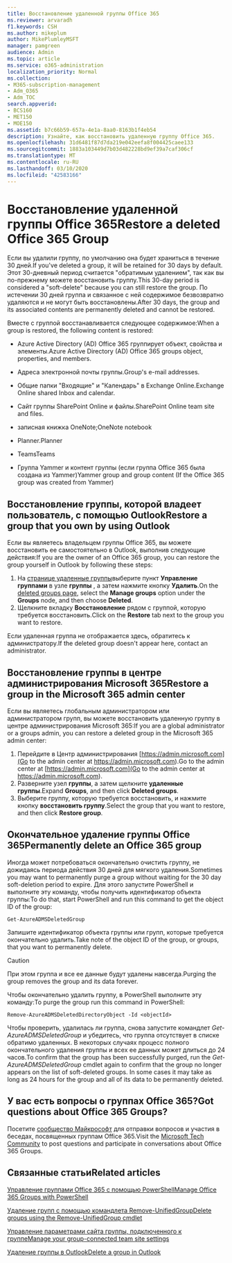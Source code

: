 ```yaml
---
title: Восстановление удаленной группы Office 365
ms.reviewer: arvaradh
f1.keywords: CSH
ms.author: mikeplum
author: MikePlumleyMSFT
manager: pamgreen
audience: Admin
ms.topic: article
ms.service: o365-administration
localization_priority: Normal
ms.collection:
- M365-subscription-management
- Adm_O365
- Adm_TOC
search.appverid:
- BCS160
- MET150
- MOE150
ms.assetid: b7c66b59-657a-4e1a-8aa0-8163b1f4eb54
description: Узнайте, как восстановить удаленную группу Office 365.
ms.openlocfilehash: 31d6481f87d7da219e042eefa8f004425caee133
ms.sourcegitcommit: 1883a103449d7b03d482228bd9ef39a7caf306cf
ms.translationtype: MT
ms.contentlocale: ru-RU
ms.lasthandoff: 03/10/2020
ms.locfileid: "42583166"
---
```

# <a name="restore-a-deleted-office-365-group"></a><span data-ttu-id="f670d-103">Восстановление удаленной группы Office 365</span><span class="sxs-lookup"><span data-stu-id="f670d-103">Restore a deleted Office 365 Group</span></span>

<span data-ttu-id="f670d-104">Если вы удалили группу, по умолчанию она будет храниться в течение 30 дней.</span><span class="sxs-lookup"><span data-stu-id="f670d-104">If you've deleted a group, it will be retained for 30 days by default.</span></span> <span data-ttu-id="f670d-105">Этот 30-дневный период считается "обратимым удалением", так как вы по-прежнему можете восстановить группу.</span><span class="sxs-lookup"><span data-stu-id="f670d-105">This 30-day period is considered a "soft-delete" because you can still restore the group.</span></span> <span data-ttu-id="f670d-106">По истечении 30 дней группа и связанное с ней содержимое безвозвратно удаляются и не могут быть восстановлены.</span><span class="sxs-lookup"><span data-stu-id="f670d-106">After 30 days, the group and its associated contents are permanently deleted and cannot be restored.</span></span>

<span data-ttu-id="f670d-107">Вместе с группой восстанавливается следующее содержимое:</span><span class="sxs-lookup"><span data-stu-id="f670d-107">When a group is restored, the following content is restored:</span></span>
  
- <span data-ttu-id="f670d-108">Azure Active Directory (AD) Office 365 группирует объект, свойства и элементы.</span><span class="sxs-lookup"><span data-stu-id="f670d-108">Azure Active Directory (AD) Office 365 groups object, properties, and members.</span></span>
    
- <span data-ttu-id="f670d-109">Адреса электронной почты группы.</span><span class="sxs-lookup"><span data-stu-id="f670d-109">Group's e-mail addresses.</span></span>
    
- <span data-ttu-id="f670d-110">Общие папки "Входящие" и "Календарь" в Exchange Online.</span><span class="sxs-lookup"><span data-stu-id="f670d-110">Exchange Online shared Inbox and calendar.</span></span>
    
- <span data-ttu-id="f670d-111">Сайт группы SharePoint Online и файлы.</span><span class="sxs-lookup"><span data-stu-id="f670d-111">SharePoint Online team site and files.</span></span>
    
- <span data-ttu-id="f670d-112">записная книжка OneNote;</span><span class="sxs-lookup"><span data-stu-id="f670d-112">OneNote notebook</span></span>
    
- <span data-ttu-id="f670d-113">Planner.</span><span class="sxs-lookup"><span data-stu-id="f670d-113">Planner</span></span>
    
- <span data-ttu-id="f670d-114">Teams</span><span class="sxs-lookup"><span data-stu-id="f670d-114">Teams</span></span>

- <span data-ttu-id="f670d-115">Группа Yammer и контент группы (если группа Office 365 была создана из Yammer)</span><span class="sxs-lookup"><span data-stu-id="f670d-115">Yammer group and group content (If the Office 365 group was created from Yammer)</span></span>

## <a name="restore-a-group-that-you-own-by-using-outlook"></a><span data-ttu-id="f670d-116">Восстановление группы, которой владеет пользователь, с помощью Outlook</span><span class="sxs-lookup"><span data-stu-id="f670d-116">Restore a group that you own by using Outlook</span></span>

<span data-ttu-id="f670d-117">Если вы являетесь владельцем группы Office 365, вы можете восстановить ее самостоятельно в Outlook, выполнив следующие действия:</span><span class="sxs-lookup"><span data-stu-id="f670d-117">If you are the owner of an Office 365 group, you can restore the group yourself in Outlook by following these steps:</span></span>

1. <span data-ttu-id="f670d-118">На [странице удаленные группы](https://outlook.office.com/people/group/deleted)выберите пункт **Управление группами** в узле **группы** , а затем нажмите кнопку **Удалить**.</span><span class="sxs-lookup"><span data-stu-id="f670d-118">On the [deleted groups page](https://outlook.office.com/people/group/deleted), select the **Manage groups** option under the **Groups** node, and then choose **Deleted**.</span></span>
2. <span data-ttu-id="f670d-119">Щелкните вкладку **Восстановление** рядом с группой, которую требуется восстановить.</span><span class="sxs-lookup"><span data-stu-id="f670d-119">Click on the **Restore** tab next to the group you want to restore.</span></span>

<span data-ttu-id="f670d-120">Если удаленная группа не отображается здесь, обратитесь к администратору.</span><span class="sxs-lookup"><span data-stu-id="f670d-120">If the deleted group doesn't appear here, contact an administrator.</span></span>

## <a name="restore-a-group-in-the-microsoft-365-admin-center"></a><span data-ttu-id="f670d-121">Восстановление группы в центре администрирования Microsoft 365</span><span class="sxs-lookup"><span data-stu-id="f670d-121">Restore a group in the Microsoft 365 admin center</span></span>

<span data-ttu-id="f670d-122">Если вы являетесь глобальным администратором или администратором групп, вы можете восстановить удаленную группу в центре администрирования Microsoft 365:</span><span class="sxs-lookup"><span data-stu-id="f670d-122">If you are a global administrator or a groups admin, you can restore a deleted group in the Microsoft 365 admin center:</span></span>

1. <span data-ttu-id="f670d-123">Перейдите в Центр администрирования [https://admin.microsoft.com](Go to the admin center at https://admin.microsoft.com).</span><span class="sxs-lookup"><span data-stu-id="f670d-123">Go to the admin center at [https://admin.microsoft.com](Go to the admin center at https://admin.microsoft.com).</span></span>
2. <span data-ttu-id="f670d-124">Разверните узел **группы**, а затем щелкните **удаленные группы**.</span><span class="sxs-lookup"><span data-stu-id="f670d-124">Expand **Groups**, and then click **Deleted groups**.</span></span>
3. <span data-ttu-id="f670d-125">Выберите группу, которую требуется восстановить, и нажмите кнопку **восстановить группу**.</span><span class="sxs-lookup"><span data-stu-id="f670d-125">Select the group that you want to restore, and then click **Restore group**.</span></span>
  
## <a name="permanently-delete-an-office-365-group"></a><span data-ttu-id="f670d-126">Окончательное удаление группы Office 365</span><span class="sxs-lookup"><span data-stu-id="f670d-126">Permanently delete an Office 365 group</span></span>

<span data-ttu-id="f670d-127">Иногда может потребоваться окончательно очистить группу, не дожидаясь периода действия 30 дней для мягкого удаления.</span><span class="sxs-lookup"><span data-stu-id="f670d-127">Sometimes you may want to permanently purge a group without waiting for the 30 day soft-deletion period to expire.</span></span> <span data-ttu-id="f670d-128">Для этого запустите PowerShell и выполните эту команду, чтобы получить идентификатор объекта группы:</span><span class="sxs-lookup"><span data-stu-id="f670d-128">To do that, start PowerShell and run this command to get the object ID of the group:</span></span>
  
```
Get-AzureADMSDeletedGroup
```

<span data-ttu-id="f670d-129">Запишите идентификатор объекта группы или групп, которые требуется окончательно удалить.</span><span class="sxs-lookup"><span data-stu-id="f670d-129">Take note of the object ID of the group, or groups, that you want to permanently delete.</span></span>
  
> [!CAUTION]
> <span data-ttu-id="f670d-130">При этом группа и все ее данные будут удалены навсегда.</span><span class="sxs-lookup"><span data-stu-id="f670d-130">Purging the group removes the group and its data forever.</span></span> 
  
<span data-ttu-id="f670d-131">Чтобы окончательно удалить группу, в PowerShell выполните эту команду:</span><span class="sxs-lookup"><span data-stu-id="f670d-131">To purge the group run this command in PowerShell:</span></span>
  
```
Remove-AzureADMSDeletedDirectoryObject -Id <objectId>
```

<span data-ttu-id="f670d-p103">Чтобы проверить, удалилась ли группа, снова запустите командлет  *Get-AzureADMSDeletedGroup*  и убедитесь, что группа отсутствует в списке обратимо удаленных. В некоторых случаях процесс полного окончательного удаления группы и всех ее данных может длиться до 24 часов.</span><span class="sxs-lookup"><span data-stu-id="f670d-p103">To confirm that the group has been successfully purged, run the  *Get-AzureADMSDeletedGroup*  cmdlet again to confirm that the group no longer appears on the list of soft-deleted groups. In some cases it may take as long as 24 hours for the group and all of its data to be permanently deleted.</span></span> 
  
## <a name="got-questions-about-office-365-groups"></a><span data-ttu-id="f670d-134">У вас есть вопросы о группах Office 365?</span><span class="sxs-lookup"><span data-stu-id="f670d-134">Got questions about Office 365 Groups?</span></span>

<span data-ttu-id="f670d-135">Посетите [сообщество Майкрософт](https://techcommunity.microsoft.com/t5/Office-365-Groups/ct-p/Office365Groups) для отправки вопросов и участия в беседах, посвященных группам Office 365.</span><span class="sxs-lookup"><span data-stu-id="f670d-135">Visit the [Microsoft Tech Community](https://techcommunity.microsoft.com/t5/Office-365-Groups/ct-p/Office365Groups) to post questions and participate in conversations about Office 365 Groups.</span></span> 
  
## <a name="related-articles"></a><span data-ttu-id="f670d-136">Связанные статьи</span><span class="sxs-lookup"><span data-stu-id="f670d-136">Related articles</span></span>

[<span data-ttu-id="f670d-137">Управление группами Office 365 с помощью PowerShell</span><span class="sxs-lookup"><span data-stu-id="f670d-137">Manage Office 365 Groups with PowerShell</span></span>](https://support.office.com/article/aeb669aa-1770-4537-9de2-a82ac11b0540)
  
[<span data-ttu-id="f670d-138">Удаление групп с помощью командлета Remove-UnifiedGroup</span><span class="sxs-lookup"><span data-stu-id="f670d-138">Delete groups using the Remove-UnifiedGroup cmdlet</span></span>](https://technet.microsoft.com/library/mt238270%28v=exchg.160%29.aspx)
  
[<span data-ttu-id="f670d-139">Управление параметрами сайта группы, подключенного к группе</span><span class="sxs-lookup"><span data-stu-id="f670d-139">Manage your group-connected team site settings</span></span>](https://support.office.com/article/8376034d-d0c7-446e-9178-6ab51c58df42.aspx)
  
[<span data-ttu-id="f670d-140">Удаление группы в Outlook</span><span class="sxs-lookup"><span data-stu-id="f670d-140">Delete a group in Outlook</span></span>](https://support.office.com/article/ca7f5a9e-ae4f-4cbe-a4bc-89c469d1726f.aspx)
